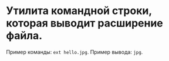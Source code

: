 # Утилита командной строки, которая выводит расширение файла.

Пример команды: `ext hello.jpg`. Пример вывода: `jpg`.
